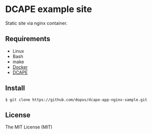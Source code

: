# DCAPE example site

Static site via nginx container.

## Requirements

* Linux
* Bash
* make
* [Docker](http://docker.io)
* [DCAPE](https://github.com/dopos/dcape)

## Install

```
$ git clone https://github.com/dopos/dcape-app-nginx-sample.git
```

## License

The MIT License (MIT)
